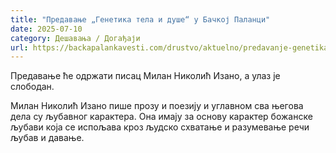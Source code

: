 ```yaml
---
title: "Предавање „Генетика тела и душе“ у Бачкој Паланци"
date: 2025-07-10
category: Дешавања / Догађаји
url: https://backapalankavesti.com/drustvo/aktuelno/predavanje-genetika-tela-i-duse-u-backoj-palanci/
---
```


Предавање ће одржати писац Милан Николић Изано, а улаз је слободан.

Милан Николић Изано пише прозу и поезију и углавном сва његова дела су љубавног карактера. Она имају за основу карактер божанске љубави која се испољава кроз људско схватање и разумевање речи љубав и давање.
